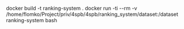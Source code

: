 docker build  -t ranking-system .
docker run -ti --rm -v /home/flomko/Project/priv/4spb/4spb/ranking_system/dataset:/dataset ranking-system bash